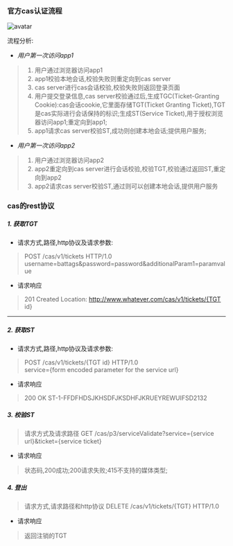 ### 官方cas认证流程
![avatar](https://apereo.github.io/cas/5.3.x/images/cas_flow_diagram.png)

流程分析:

- *用户第一次访问app1*
> 1. 用户通过浏览器访问app1
> 2. app1校验本地会话,校验失败则重定向到cas server
> 3. cas server进行cas会话校验,校验失败则返回登录页面
> 4. 用户提交登录信息,cas server校验通过后,生成TGC(Ticket-Granting Cookie):cas会话cookie,它里面存储TGT(Ticket Granting Ticket),TGT是cas实际进行会话保持的标识;生成ST(Service Ticket),用于授权浏览器访问app1;重定向到app1;
> 5. app1请求cas server校验ST,成功则创建本地会话;提供用户服务;

- *用户第一次访问app2*
> 1. 用户通过浏览器访问app2
> 2. app2重定向到cas server进行会话校验,校验TGT,校验通过返回ST,重定向到app2
> 3. app2请求cas server校验ST,通过则可以创建本地会话,提供用户服务

### cas的rest协议

##### 1. 获取TGT
- 请求方式,路径,http协议及请求参数:
> POST /cas/v1/tickets HTTP/1.0   
> username=battags&password=password&additionalParam1=paramvalue

- 请求响应
> 201 Created
> Location: http://www.whatever.com/cas/v1/tickets/{TGT id}

--------------------------------------
##### 2. 获取ST
- 请求方式,路径,http协议及请求参数:
> POST /cas/v1/tickets/{TGT id} HTTP/1.0   
> service={form encoded parameter for the service url}

- 请求响应
> 200 OK
> ST-1-FFDFHDSJKHSDFJKSDHFJKRUEYREWUIFSD2132

##### 3. 校验ST
> 请求方式及请求路径
> GET /cas/p3/serviceValidate?service={service url}&ticket={service ticket}

- 请求响应
> 状态码,200成功;200请求失败;415不支持的媒体类型;

##### 4. 登出
> 请求方式,请求路径和http协议
> DELETE /cas/v1/tickets/{TGT} HTTP/1.0

- 请求响应
> 返回注销的TGT
